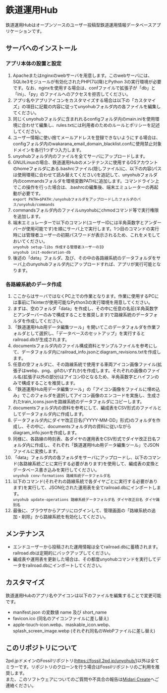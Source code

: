 # 鉄道運用Hub

鉄道運用Hubはオープンソースのユーザー投稿型鉄道運用情報データベースアプリケーションです。  


## サーバへのインストール

### アプリ本体の設置と設定

1. Apacheまたはnginxのwebサーバを用意します。このwebサーバには、SQLite3モジュールが有効化されたPHP(7以降)とPython 3の実行環境が必要です。なお、nginxを使用する場合は、confファイルで拡張子が「db」と「ini」、「py」のファイルへのアクセスを拒否してください。
2. アプリ名やアプリアイコンをカスタマイズする場合は以下の「カスタマイズ」の項目に記載の内容に従ってunyohubフォルダ内の各ファイルを編集してください。
3. 同じくunyohubフォルダに含まれれるconfigフォルダ内のmain.iniを使用環境に合わせて編集し、rules.txtには利用者のためのルールとポリシーを記述してください。
4. ユーザー情報に使い捨てメールアドレスを登録できないようにする場合は、configフォルダ内のwakarana_email_domain_blacklist.confに使用禁止対象ドメインを各行1つずつ入力します。
5. unyohubフォルダ内のファイルを全てサーバにアップロードします。
6. GNU/Linuxの場合、鉄道運用Hubのメンテナンスに使用するOSアカウントのhomeフォルダにある.bashrcファイル(隠しファイル)に、以下の内容(パスは使用環境に合わせて読み替えてください)を追記して、unyohubフォルダ内のcommandsフォルダを環境変数PATHに追加します。コマンドライン上でこの操作を行った場合は、.bashrcの編集後、端末エミュレーターの再起動が必要です。  
    `export PATH=$PATH:/unyohubフォルダをアップロードしたフォルダのパス/unyohub/commands`
7. commandsフォルダ内のファイルunyohubにchmodコマンド等で実行権限を追加します。
8. 端末エミュレーターで以下のコマンド(ユーザーIDには半角英数字とアンダーバーが使用可能です)を順にサーバ上で実行します。1つ目のコマンドの実行時には管理者ユーザーの初期パスワードが表示されるため、これをメモしておいてください。  
    `unyohub setup-libs 作成する管理者ユーザーのID`  
    `unyohub init-moderation-db`
9. 後述の「data」フォルダ、及び、その中の各路線系統のデータフォルダをサーバ上のunyohubフォルダ内にアップロードすれば、アプリが実行可能となります。

### 各路線系統のデータ作成

1. ここからはサーバではなくPC上での作業となります。作業に使用するPCには事前にTkinterが使用可能なPython3の実行環境を用意してください。
2. まずは、空のフォルダ「data」を作成し、その中に任意の名前(半角英数字とアンダーバーのみで構成することを推奨します)で路線系統のデータフォルダを作成してください。
3. 「鉄道運用Hub用データ編集ツール」を開いてこのデータフォルダを作業フォルダとして選択し、「データベースのセットアップ」を実行するとrailroad.dbが生成されます。
4. documentsフォルダ内のファイル構成資料とサンプルファイルを参考にして、データフォルダ内にrailroad_info.jsonとdiagram_revisions.txtを作成します。
5. 任意の空フォルダに、その路線系統で使用する車両アイコン画像ファイル(拡張子はwebp、png、gifのいずれか)を作成します。それぞれの画像のファイル名(拡張子以外の部分)はアイコンIDとなるため、半角英数字とハイフンのみで構成することを推奨します。
6. 「鉄道運用Hub用データ編集ツール」の「アイコン画像をファイルに埋め込み」でこのフォルダを選択してアイコン画像のエンコードを実施し、生成されたtrain_icons.jsonを路線系統のデータフォルダにコピーします。
7. documentsフォルダ内の資料を参考にして、編成表をCSV形式のファイルとしてデータフォルダ内に作成します。
8. データフォルダ内にダイヤ改正日名(「YYYY-MM-DD」形式)のフォルダを作成し、その中に、documentsフォルダ内の資料に従いながらdiagram_info.jsonを作成します。
9. 同様に、各路線の時刻表、各ダイヤの運用表をCSV形式でダイヤ改正日名フォルダ内に作成し、それぞれ「鉄道運用Hub用データ編集ツール」でJSONファイルに変換します。
10. 「data」フォルダ内の各フォルダをサーバにアップロードし、以下のコマンド(各路線系統ごとに実行する必要があります)を使用して、編成表の変換とデータベース書き込みを実行してください。  
    `unyohub conv-formations 路線系統データフォルダ名`
11. 以下のコマンド(それぞれの路線系統で各ダイヤごとに実行する必要があります)を実行して、JSON化された運用表を全てrailroad.dbにインポートします。  
    `unyohub update-operations 路線系統データフォルダ名 ダイヤ改正日名 ダイヤ識別名`
12. 最後に、ブラウザからアプリにログインして、管理画面の「路線系統の追加・削除」から路線系統を有効化してください。


## メンテナンス

- エンドユーザーから投稿された運用情報は全てrailroad.dbに蓄積されます。railroad.dbは定期的にバックアップしてください。
- 編成表や運用表を更新した場合は、その都度unyohubコマンドを実行してデータをrailroad.dbにインポートしてください。


## カスタマイズ

鉄道運用Hubのアプリ名やアイコンは以下のファイルを編集することで変更可能です。

- manifest.json の変数値 name 及び short_name
- favicon.ico (同名のアイコンファイルに差し替え)
- apple-touch-icon.webp、maskable_icon.webp、splash_screen_image.webp (それぞれ同名のWebPファイルに差し替え)


## このリポジトリについて

2pd.jpドメインのFossilリポジトリ(<https://fossil.2pd.jp/unyohub/>)以外は全てミラーです。リポジトリのクローンを行う場合はFossilリポジトリのご利用を推奨します。  
また、このソフトウェアについてのご質問や不具合の報告は[Midari Create](https://create.2pd.jp/)へご連絡ください。
